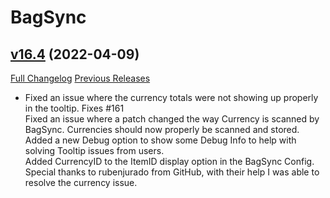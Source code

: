 # BagSync

## [v16.4](https://github.com/Xruptor/BagSync/tree/v16.4) (2022-04-09)
[Full Changelog](https://github.com/Xruptor/BagSync/compare/v16.3...v16.4) [Previous Releases](https://github.com/Xruptor/BagSync/releases)

- Fixed an issue where the currency totals were not showing up properly in the tooltip.  Fixes #161  
    Fixed an issue where a patch changed the way Currency is scanned by BagSync.  Currencies should now properly be scanned and stored.  
    Added a new Debug option to show some Debug Info to help with solving Tooltip issues from users.  
    Added CurrencyID to the ItemID display option in the BagSync Config.  
    Special thanks to rubenjurado from GitHub, with their help I was able to resolve the currency issue.  
